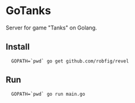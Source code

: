 # GoTanks

Server for game "Tanks" on Golang.

## Install

```
  GOPATH=`pwd` go get github.com/robfig/revel
```

## Run

```
  GOPATH=`pwd` go run main.go
```
